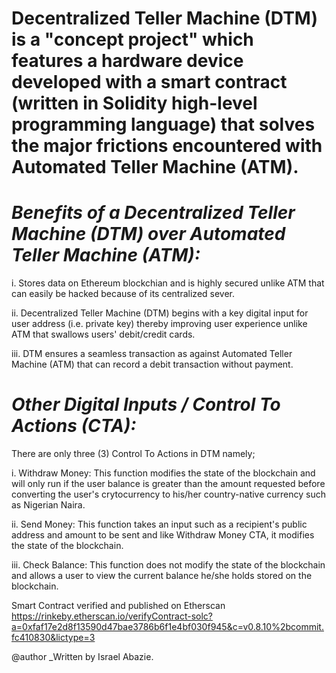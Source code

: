 # Decentralized Teller Machine (DTM) is a "concept project" which features a hardware device developed with a smart contract (written in Solidity high-level programming language) that solves the major frictions encountered with Automated Teller Machine (ATM).



# _Benefits of a Decentralized Teller Machine (DTM) over Automated Teller Machine (ATM):_

i. Stores data on Ethereum blockchian and is highly secured unlike ATM that can easily be hacked because of its centralized sever.

ii. Decentralized Teller Machine (DTM) begins with a key digital input for user address (i.e. private key) thereby improving user experience unlike ATM that swallows users' debit/credit cards.

iii. DTM ensures a seamless transaction as against Automated Teller Machine (ATM) that can record a debit transaction without payment.



# _Other Digital Inputs / Control To Actions (CTA):_
There are only three (3) Control To Actions in DTM namely;

i. Withdraw Money: This function modifies the state of the blockchain and will only run if the user balance is greater than the amount requested before converting the user's crytocurrency to his/her country-native currency such as Nigerian Naira.

ii. Send Money: This function takes an input such as a recipient's public address and amount to be sent and like Withdraw Money CTA, it modifies the state of the blockchain.

iii. Check Balance: This function does not modify the state of the blockchain and allows a user to view the current balance he/she holds stored on the blockchain. 

Smart Contract verified and published on Etherscan https://rinkeby.etherscan.io/verifyContract-solc?a=0xfaf17e2d8f13590d47bae3786b6f1e4bf030f945&c=v0.8.10%2bcommit.fc410830&lictype=3




@author      _Written by Israel Abazie.
